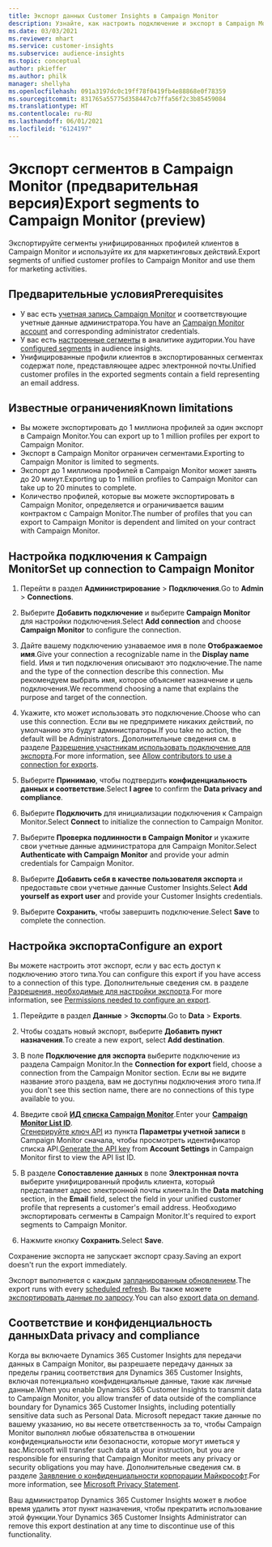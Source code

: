 ```yaml
---
title: Экспорт данных Customer Insights в Campaign Monitor
description: Узнайте, как настроить подключение и экспорт в Campaign Monitor.
ms.date: 03/03/2021
ms.reviewer: mhart
ms.service: customer-insights
ms.subservice: audience-insights
ms.topic: conceptual
author: pkieffer
ms.author: philk
manager: shellyha
ms.openlocfilehash: 091a3197dc0c19ff78f0419fb4e88868e0f78359
ms.sourcegitcommit: 831765a55775d358447cb7ffa56f2c3b85459084
ms.translationtype: HT
ms.contentlocale: ru-RU
ms.lasthandoff: 06/01/2021
ms.locfileid: "6124197"
---
```

# <a name="export-segments-to-campaign-monitor-preview"></a><span data-ttu-id="7e209-103">Экспорт сегментов в Campaign Monitor (предварительная версия)</span><span class="sxs-lookup"><span data-stu-id="7e209-103">Export segments to Campaign Monitor (preview)</span></span>

<span data-ttu-id="7e209-104">Экспортируйте сегменты унифицированных профилей клиентов в Campaign Monitor и используйте их для маркетинговых действий.</span><span class="sxs-lookup"><span data-stu-id="7e209-104">Export segments of unified customer profiles to Campaign Monitor and use them for marketing activities.</span></span>

## <a name="prerequisites"></a><span data-ttu-id="7e209-105">Предварительные условия</span><span class="sxs-lookup"><span data-stu-id="7e209-105">Prerequisites</span></span>

-   <span data-ttu-id="7e209-106">У вас есть [учетная запись Campaign Monitor](https://www.campaignmonitor.com/) и соответствующие учетные данные администратора.</span><span class="sxs-lookup"><span data-stu-id="7e209-106">You have an [Campaign Monitor account](https://www.campaignmonitor.com/) and corresponding administrator credentials.</span></span>
-   <span data-ttu-id="7e209-107">У вас есть [настроенные сегменты](segments.md) в аналитике аудитории.</span><span class="sxs-lookup"><span data-stu-id="7e209-107">You have [configured segments](segments.md) in audience insights.</span></span>
-   <span data-ttu-id="7e209-108">Унифицированные профили клиентов в экспортированных сегментах содержат поле, представляющее адрес электронной почты.</span><span class="sxs-lookup"><span data-stu-id="7e209-108">Unified customer profiles in the exported segments contain a field representing an email address.</span></span>

## <a name="known-limitations"></a><span data-ttu-id="7e209-109">Известные ограничения</span><span class="sxs-lookup"><span data-stu-id="7e209-109">Known limitations</span></span>

- <span data-ttu-id="7e209-110">Вы можете экспортировать до 1 миллиона профилей за один экспорт в Campaign Monitor.</span><span class="sxs-lookup"><span data-stu-id="7e209-110">You can export up to 1 million profiles per export to Campaign Monitor.</span></span>
- <span data-ttu-id="7e209-111">Экспорт в Campaign Monitor ограничен сегментами.</span><span class="sxs-lookup"><span data-stu-id="7e209-111">Exporting to Campaign Monitor is limited to segments.</span></span>
- <span data-ttu-id="7e209-112">Экспорт до 1 миллиона профилей в Campaign Monitor может занять до 20 минут.</span><span class="sxs-lookup"><span data-stu-id="7e209-112">Exporting up to 1 million profiles to Campaign Monitor can take up to 20 minutes to complete.</span></span> 
- <span data-ttu-id="7e209-113">Количество профилей, которые вы можете экспортировать в Campaign Monitor, определяется и ограничивается вашим контрактом с Campaign Monitor.</span><span class="sxs-lookup"><span data-stu-id="7e209-113">The number of profiles that you can export to Campaign Monitor is dependent and limited on your contract with Campaign Monitor.</span></span>

## <a name="set-up-connection-to-campaign-monitor"></a><span data-ttu-id="7e209-114">Настройка подключения к Campaign Monitor</span><span class="sxs-lookup"><span data-stu-id="7e209-114">Set up connection to Campaign Monitor</span></span>

1. <span data-ttu-id="7e209-115">Перейти в раздел **Администрирование** > **Подключения**.</span><span class="sxs-lookup"><span data-stu-id="7e209-115">Go to **Admin** > **Connections**.</span></span>

1. <span data-ttu-id="7e209-116">Выберите **Добавить подключение** и выберите **Campaign Monitor** для настройки подключения.</span><span class="sxs-lookup"><span data-stu-id="7e209-116">Select **Add connection** and choose **Campaign Monitor** to configure the connection.</span></span>

1. <span data-ttu-id="7e209-117">Дайте вашему подключению узнаваемое имя в поле **Отображаемое имя**.</span><span class="sxs-lookup"><span data-stu-id="7e209-117">Give your connection a recognizable name in the **Display name** field.</span></span> <span data-ttu-id="7e209-118">Имя и тип подключения описывают это подключение.</span><span class="sxs-lookup"><span data-stu-id="7e209-118">The name and the type of the connection describe this connection.</span></span> <span data-ttu-id="7e209-119">Мы рекомендуем выбрать имя, которое объясняет назначение и цель подключения.</span><span class="sxs-lookup"><span data-stu-id="7e209-119">We recommend choosing a name that explains the purpose and target of the connection.</span></span>

1. <span data-ttu-id="7e209-120">Укажите, кто может использовать это подключение.</span><span class="sxs-lookup"><span data-stu-id="7e209-120">Choose who can use this connection.</span></span> <span data-ttu-id="7e209-121">Если вы не предпримете никаких действий, по умолчанию это будут администраторы.</span><span class="sxs-lookup"><span data-stu-id="7e209-121">If you take no action, the default will be Administrators.</span></span> <span data-ttu-id="7e209-122">Дополнительные сведения см. в разделе [Разрешение участникам использовать подключение для экспорта](connections.md#allow-contributors-to-use-a-connection-for-exports).</span><span class="sxs-lookup"><span data-stu-id="7e209-122">For more information, see [Allow contributors to use a connection for exports](connections.md#allow-contributors-to-use-a-connection-for-exports).</span></span>

1. <span data-ttu-id="7e209-123">Выберите **Принимаю**, чтобы подтвердить **конфиденциальность данных и соответствие**.</span><span class="sxs-lookup"><span data-stu-id="7e209-123">Select **I agree** to confirm the **Data privacy and compliance**.</span></span>

1. <span data-ttu-id="7e209-124">Выберите **Подключить** для инициализации подключения к Campaign Monitor.</span><span class="sxs-lookup"><span data-stu-id="7e209-124">Select **Connect** to initialize the connection to Campaign Monitor.</span></span>

1. <span data-ttu-id="7e209-125">Выберите **Проверка подлинности в Campaign Monitor** и укажите свои учетные данные администратора для Campaign Monitor.</span><span class="sxs-lookup"><span data-stu-id="7e209-125">Select **Authenticate with Campaign Monitor** and provide your admin credentials for Campaign Monitor.</span></span>

1. <span data-ttu-id="7e209-126">Выберите **Добавить себя в качестве пользователя экспорта** и предоставьте свои учетные данные Customer Insights.</span><span class="sxs-lookup"><span data-stu-id="7e209-126">Select **Add yourself as export user** and provide your Customer Insights credentials.</span></span>

1. <span data-ttu-id="7e209-127">Выберите **Сохранить**, чтобы завершить подключение.</span><span class="sxs-lookup"><span data-stu-id="7e209-127">Select **Save** to complete the connection.</span></span>

## <a name="configure-an-export"></a><span data-ttu-id="7e209-128">Настройка экспорта</span><span class="sxs-lookup"><span data-stu-id="7e209-128">Configure an export</span></span>

<span data-ttu-id="7e209-129">Вы можете настроить этот экспорт, если у вас есть доступ к подключению этого типа.</span><span class="sxs-lookup"><span data-stu-id="7e209-129">You can configure this export if you have access to a connection of this type.</span></span> <span data-ttu-id="7e209-130">Дополнительные сведения см. в разделе [Разрешения, необходимые для настройки экспорта](export-destinations.md#set-up-a-new-export).</span><span class="sxs-lookup"><span data-stu-id="7e209-130">For more information, see [Permissions needed to configure an export](export-destinations.md#set-up-a-new-export).</span></span>

1. <span data-ttu-id="7e209-131">Перейдите в раздел **Данные** > **Экспорты**.</span><span class="sxs-lookup"><span data-stu-id="7e209-131">Go to **Data** > **Exports**.</span></span>

1. <span data-ttu-id="7e209-132">Чтобы создать новый экспорт, выберите **Добавить пункт назначения**.</span><span class="sxs-lookup"><span data-stu-id="7e209-132">To create a new export, select **Add destination**.</span></span>

1. <span data-ttu-id="7e209-133">В поле **Подключение для экспорта** выберите подключение из раздела Campaign Monitor.</span><span class="sxs-lookup"><span data-stu-id="7e209-133">In the **Connection for export** field, choose a connection from the Campaign Monitor section.</span></span> <span data-ttu-id="7e209-134">Если вы не видите название этого раздела, вам не доступны подключения этого типа.</span><span class="sxs-lookup"><span data-stu-id="7e209-134">If you don't see this section name, there are no connections of this type available to you.</span></span>

1. <span data-ttu-id="7e209-135">Введите свой [**ИД списка Campaign Monitor**](https://www.campaignmonitor.com/api/getting-started/#your-list-id).</span><span class="sxs-lookup"><span data-stu-id="7e209-135">Enter your [**Campaign Monitor List ID**](https://www.campaignmonitor.com/api/getting-started/#your-list-id).</span></span>    
   <span data-ttu-id="7e209-136">[Сгенерируйте ключ API](https://www.campaignmonitor.com/api/getting-started/) из пункта **Параметры учетной записи** в Campaign Monitor сначала, чтобы просмотреть идентификатор списка API.</span><span class="sxs-lookup"><span data-stu-id="7e209-136">[Generate the API key](https://www.campaignmonitor.com/api/getting-started/) from **Account Settings** in Campaign Monitor first to view the API list ID.</span></span>  

3. <span data-ttu-id="7e209-137">В разделе **Сопоставление данных** в поле **Электронная почта** выберите унифицированный профиль клиента, который представляет адрес электронной почты клиента.</span><span class="sxs-lookup"><span data-stu-id="7e209-137">In the **Data matching** section, in the **Email** field, select the field in your unified customer profile that represents a customer's email address.</span></span> <span data-ttu-id="7e209-138">Необходимо экспортировать сегменты в Campaign Monitor.</span><span class="sxs-lookup"><span data-stu-id="7e209-138">It's required to export segments to Campaign Monitor.</span></span>

1. <span data-ttu-id="7e209-139">Нажмите кнопку **Сохранить**.</span><span class="sxs-lookup"><span data-stu-id="7e209-139">Select **Save**.</span></span>

<span data-ttu-id="7e209-140">Сохранение экспорта не запускает экспорт сразу.</span><span class="sxs-lookup"><span data-stu-id="7e209-140">Saving an export doesn't run the export immediately.</span></span>

<span data-ttu-id="7e209-141">Экспорт выполняется с каждым [запланированным обновлением](system.md#schedule-tab).</span><span class="sxs-lookup"><span data-stu-id="7e209-141">The export runs with every [scheduled refresh](system.md#schedule-tab).</span></span> <span data-ttu-id="7e209-142">Вы также можете [экспортировать данные по запросу](export-destinations.md#run-exports-on-demand).</span><span class="sxs-lookup"><span data-stu-id="7e209-142">You can also [export data on demand](export-destinations.md#run-exports-on-demand).</span></span> 


## <a name="data-privacy-and-compliance"></a><span data-ttu-id="7e209-143">Соответствие и конфиденциальность данных</span><span class="sxs-lookup"><span data-stu-id="7e209-143">Data privacy and compliance</span></span>

<span data-ttu-id="7e209-144">Когда вы включаете Dynamics 365 Customer Insights для передачи данных в Campaign Monitor, вы разрешаете передачу данных за пределы границ соответствия для Dynamics 365 Customer Insights, включая потенциально конфиденциальные данные, такие как личные данные.</span><span class="sxs-lookup"><span data-stu-id="7e209-144">When you enable Dynamics 365 Customer Insights to transmit data to Campaign Monitor, you allow transfer of data outside of the compliance boundary for Dynamics 365 Customer Insights, including potentially sensitive data such as Personal Data.</span></span> <span data-ttu-id="7e209-145">Microsoft передаст такие данные по вашему указанию, но вы несете ответственность за то, чтобы Campaign Monitor выполнял любые обязательства в отношении конфиденциальности или безопасности, которые могут иметься у вас.</span><span class="sxs-lookup"><span data-stu-id="7e209-145">Microsoft will transfer such data at your instruction, but you are responsible for ensuring that Campaign Monitor meets any privacy or security obligations you may have.</span></span> <span data-ttu-id="7e209-146">Дополнительные сведения см. в разделе [Заявление о конфиденциальности корпорации Майкрософт](https://go.microsoft.com/fwlink/?linkid=396732).</span><span class="sxs-lookup"><span data-stu-id="7e209-146">For more information, see [Microsoft Privacy Statement](https://go.microsoft.com/fwlink/?linkid=396732).</span></span>

<span data-ttu-id="7e209-147">Ваш администратор Dynamics 365 Customer Insights может в любое время удалить этот пункт назначения, чтобы прекратить использование этой функции.</span><span class="sxs-lookup"><span data-stu-id="7e209-147">Your Dynamics 365 Customer Insights Administrator can remove this export destination at any time to discontinue use of this functionality.</span></span>
